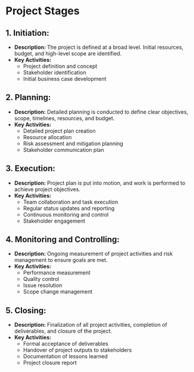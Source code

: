 # Project Stages

## 1. Initiation:
- **Description:** The project is defined at a broad level. Initial resources, budget, and high-level scope are identified.
- **Key Activities:**
    - Project definition and concept
    - Stakeholder identification
    - Initial business case development

## 2. Planning:
- **Description:** Detailed planning is conducted to define clear objectives, scope, timelines, resources, and budget.
- **Key Activities:**
    - Detailed project plan creation
    - Resource allocation
    - Risk assessment and mitigation planning
    - Stakeholder communication plan

## 3. Execution:
- **Description:** Project plan is put into motion, and work is performed to achieve project objectives.
- **Key Activities:**
    - Team collaboration and task execution
    - Regular status updates and reporting
    - Continuous monitoring and control
    - Stakeholder engagement

## 4. Monitoring and Controlling:
- **Description:** Ongoing measurement of project activities and risk management to ensure goals are met.
- **Key Activities:**
    - Performance measurement
    - Quality control
    - Issue resolution
    - Scope change management

## 5. Closing:
- **Description:** Finalization of all project activities, completion of deliverables, and closure of the project.
- **Key Activities:**
    - Formal acceptance of deliverables
    - Handover of project outputs to stakeholders
    - Documentation of lessons learned
    - Project closure report
